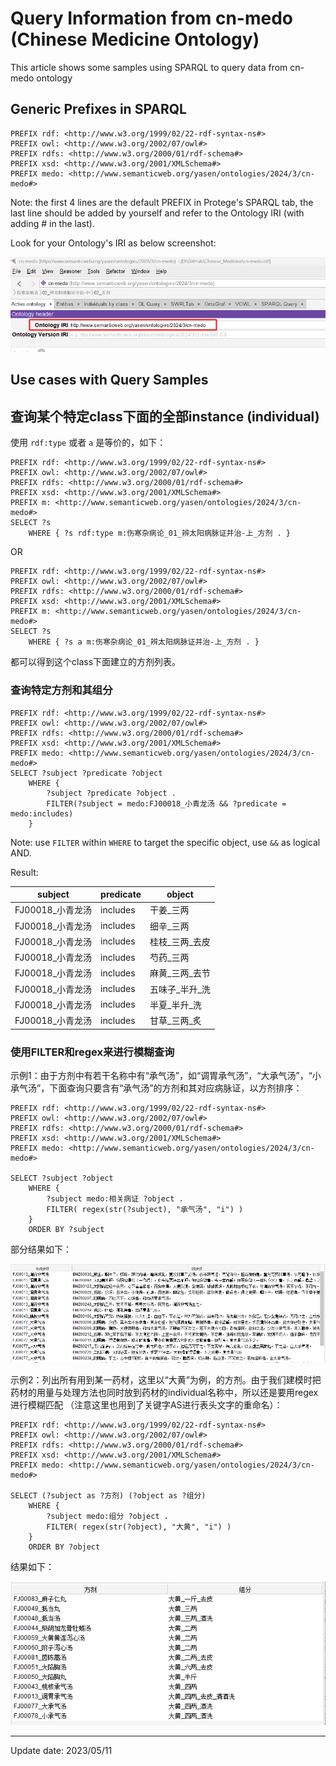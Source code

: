 # Query Information from cn-medo (Chinese Medicine Ontology)

This article shows some samples using SPARQL to query data from cn-medo ontology

## Generic Prefixes in SPARQL

```SPARQL
PREFIX rdf: <http://www.w3.org/1999/02/22-rdf-syntax-ns#>
PREFIX owl: <http://www.w3.org/2002/07/owl#>
PREFIX rdfs: <http://www.w3.org/2000/01/rdf-schema#>
PREFIX xsd: <http://www.w3.org/2001/XMLSchema#>
PREFIX medo: <http://www.semanticweb.org/yasen/ontologies/2024/3/cn-medo#>
```

Note: the first 4 lines are the default PREFIX in Protege's SPARQL tab, the last line should be added by yourself and refer to the Ontology IRI (with adding # in the last).

Look for your Ontology's IRI as below screenshot:

![protege-ontology-iri](img/ontology-iir-in-protege.png)

## Use cases with Query Samples

## 查询某个特定class下面的全部instance (individual)

使用 `rdf:type` 或者 `a` 是等价的，如下：

```SPARQL
PREFIX rdf: <http://www.w3.org/1999/02/22-rdf-syntax-ns#>
PREFIX owl: <http://www.w3.org/2002/07/owl#>
PREFIX rdfs: <http://www.w3.org/2000/01/rdf-schema#>
PREFIX xsd: <http://www.w3.org/2001/XMLSchema#>
PREFIX m: <http://www.semanticweb.org/yasen/ontologies/2024/3/cn-medo#>
SELECT ?s
	WHERE { ?s rdf:type m:伤寒杂病论_01_辨太阳病脉证并治-上_方剂 . }
```

OR

```SPARQL
PREFIX rdf: <http://www.w3.org/1999/02/22-rdf-syntax-ns#>
PREFIX owl: <http://www.w3.org/2002/07/owl#>
PREFIX rdfs: <http://www.w3.org/2000/01/rdf-schema#>
PREFIX xsd: <http://www.w3.org/2001/XMLSchema#>
PREFIX m: <http://www.semanticweb.org/yasen/ontologies/2024/3/cn-medo#>
SELECT ?s
	WHERE { ?s a m:伤寒杂病论_01_辨太阳病脉证并治-上_方剂 . }
```

都可以得到这个class下面建立的方剂列表。

### 查询特定方剂和其组分

```SPARQL
PREFIX rdf: <http://www.w3.org/1999/02/22-rdf-syntax-ns#>
PREFIX owl: <http://www.w3.org/2002/07/owl#>
PREFIX rdfs: <http://www.w3.org/2000/01/rdf-schema#>
PREFIX xsd: <http://www.w3.org/2001/XMLSchema#>
PREFIX medo: <http://www.semanticweb.org/yasen/ontologies/2024/3/cn-medo#>
SELECT ?subject ?predicate ?object
	WHERE { 
		?subject ?predicate ?object .
		FILTER(?subject = medo:FJ00018_小青龙汤 && ?predicate = medo:includes)
	}
```

Note: use `FILTER` within `WHERE` to target the specific object, use `&&` as logical AND.

Result:

| subject | predicate | object |
| --- | --- | --- |
| FJ00018_小青龙汤 | includes | 干姜_三两 |
| FJ00018_小青龙汤 | includes | 细辛_三两 |
| FJ00018_小青龙汤 | includes | 桂枝_三两_去皮 |
| FJ00018_小青龙汤 | includes | 芍药_三两 |
| FJ00018_小青龙汤 | includes | 麻黄_三两_去节 |
| FJ00018_小青龙汤 | includes | 五味子_半升_洗 |
| FJ00018_小青龙汤 | includes | 半夏_半升_洗 |
| FJ00018_小青龙汤 | includes | 甘草_三两_炙 |

### 使用FILTER和regex来进行模糊查询

示例1：由于方剂中有若干名称中有“承气汤”，如“调胃承气汤”，“大承气汤”，“小承气汤”，下面查询只要含有“承气汤”的方剂和其对应病脉证，以方剂排序：

```SPARQL
PREFIX rdf: <http://www.w3.org/1999/02/22-rdf-syntax-ns#>
PREFIX owl: <http://www.w3.org/2002/07/owl#>
PREFIX rdfs: <http://www.w3.org/2000/01/rdf-schema#>
PREFIX xsd: <http://www.w3.org/2001/XMLSchema#>
PREFIX medo: <http://www.semanticweb.org/yasen/ontologies/2024/3/cn-medo#>

SELECT ?subject ?object
	WHERE { 
		?subject medo:相关病证 ?object .
		FILTER( regex(str(?subject), "承气汤", "i") )
	}
	ORDER BY ?subject
```

部分结果如下：

![filter-regex](img/filter-regex.png)

示例2：列出所有用到某一药材，这里以“大黄”为例，的方剂。由于我们建模时把药材的用量与处理方法也同时放到药材的individual名称中，所以还是要用regex进行模糊匹配 （注意这里也用到了关键字AS进行表头文字的重命名）：

```SPARQL
PREFIX rdf: <http://www.w3.org/1999/02/22-rdf-syntax-ns#>
PREFIX owl: <http://www.w3.org/2002/07/owl#>
PREFIX rdfs: <http://www.w3.org/2000/01/rdf-schema#>
PREFIX xsd: <http://www.w3.org/2001/XMLSchema#>
PREFIX medo: <http://www.semanticweb.org/yasen/ontologies/2024/3/cn-medo#>

SELECT (?subject as ?方剂) (?object as ?组分)
	WHERE { 
		?subject medo:组分 ?object .
		FILTER( regex(str(?object), "大黄", "i") )
	}
	ORDER BY ?object
```

结果如下：

![filter-regex-2](img/filter-regex-2.png)

---

Update date: 2023/05/11